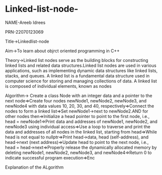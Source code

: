 # Linked-list-node-
NAME-Areeb Idrees 

PRN-22070123069

Title->Linkedlist-node

Aim->To learn about objrct oriented programming in C++

Theory->Linked list nodes serve as the building blocks for constructing linked lists and related data structures.Linked list nodes are used in various applications, such as implementing dynamic data structures like linked lists, stacks, and queues. A linked list is a fundamental data structure used in computer science for storing and managing collections of data. A linked list is composed of individual elements, known as nodes


Algorithm->
Create a class Node with an integer data and a pointer to the next node=>Create four nodes newNode1, newNode2, newNode3, and newNode4 with data values 10, 20, 30, and 40, respectively=>Connect the nodes to form a linked list=>Set newNode1->next to newNode2.AND for other nodes then=>Initialize a head pointer to point to the first node, i.e., head = newNode1=>Print data and addresses of newNode1, newNode2, and newNode3 using individual access=>Use a loop to traverse and print the data and addresses of all nodes in the linked list, starting from head=>While head is not equal to nullptr=>Print head->data, head (self-address), and head->next (next address)=>Update head to point to the next node, i.e., head = head->next=>Properly release the dynamically allocated memory by deleting newNode1, newNode2, newNode3, and newNode4=>Return 0 to indicate successful program execution=>Enc

Explanation of the ALgorithm
